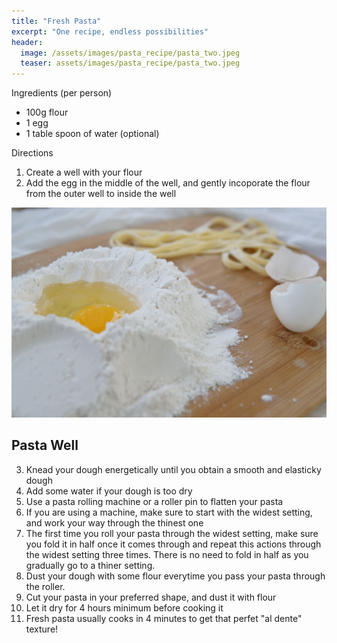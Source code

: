 ```yaml
---
title: "Fresh Pasta"
excerpt: "One recipe, endless possibilities"
header:
  image: /assets/images/pasta_recipe/pasta_two.jpeg
  teaser: assets/images/pasta_recipe/pasta_two.jpeg
---
```

Ingredients (per person)

* 100g flour
* 1 egg
* 1 table spoon of water (optional)

Directions

1. Create a well with your flour 
2. Add the egg in the middle of the well, and gently incoporate the flour from the outer well to inside the well

![nope](/assets/images/pasta_recipe/pasta_one.jpg)
## Pasta Well

3. Knead your dough energetically until you obtain a smooth and elasticky dough
4. Add some water if your dough is too dry 
5. Use a pasta rolling machine or a roller pin to flatten your pasta
6. If you are using a machine, make sure to start with the widest setting, and work your way through the thinest one
7. The first time you roll your pasta through the widest setting, make sure you fold it in half once it comes through and repeat this actions through the widest setting three times. There is no need to fold in half as you gradually go to a thiner setting. 
8. Dust your dough with some flour everytime you pass your pasta through the roller.
9. Cut your pasta in your preferred shape, and dust it with flour 
10. Let it dry for 4 hours minimum before cooking it 
11. Fresh pasta usually cooks in 4 minutes to get that perfet "al dente" texture! 

